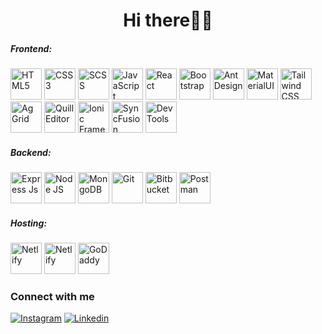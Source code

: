 <h1 align="center">Hi there👋🏻</h1>
    <div>
      <h5>Frontend:</h5>
      <img
        src="https://cdn.simpleicons.org/Html5/e34f26"
        loading="lazy"
        height="50"
        title="HTML5"
      />
      <img
        src="https://cdn.simpleicons.org/css3/1572B6"
        loading="lazy"
        height="50"
        title="CSS3"
      />
      <img
        src="https://cdn.simpleicons.org/sass/CC6699"
        loading="lazy"
        height="50"
        title="SCSS"
      />
      <img
        src="https://cdn.simpleicons.org/javascript/F7DF1E"
        loading="lazy"
        height="50"
        title="JavaScript"
      />
      <img
        src="https://cdn.simpleicons.org/react/61DAFB"
        loading="lazy"
        height="50"
        title="React"
      />
      <img
        src="https://cdn.simpleicons.org/bootstrap/7952B3"
        loading="lazy"
        height="50"
        title="Bootstrap"
      />
      <img
        src="https://cdn.simpleicons.org/antdesign/0170FE"
        loading="lazy"
        height="50"
        title="Ant Design"
      />
      <img
        src="https://cdn.simpleicons.org/mui/007FFF"
        loading="lazy"
        height="50"
        title="MaterialUI"
      />
      <img
        src="https://cdn.simpleicons.org/tailwindcss/06B6D4"
        loading="lazy"
        height="50"
        title="Tailwind CSS"
      />
      <img
        src="https://ci6.googleusercontent.com/proxy/Ud-khzT51bLnOIwvW6to_TeNlUXx4LSL_akqjv6bQOHBsaanwQpFEJ_0Uwf71osI5CHmlbPeBsAXWB8DOptDGMDmB0qKNIzgNZBrwCMhOSfogpQRebu9WiDTBs5C6AFadiS7haYdKoQ9gjTc8GuI1bvzxS4RxJfb0C6wNpc=s0-d-e1-ft"
        loading="lazy"
        height="50"
        title="Ag Grid"
      />
      <img
        src="https://avatars.githubusercontent.com/u/7089101?s=48&v=4"
        loading="lazy"
        height="50"
        title="Quill Editor"
      />
      <img
        src="https://cdn.simpleicons.org/ionic/3880FF"
        loading="lazy"
        height="50"
        title="Ionic Framework"
      />
      <img
        src="https://images.crunchbase.com/image/upload/c_pad,h_256,w_256,f_auto,q_auto:eco,dpr_1/p4sqvbi4studnmau04cc"
        loading="lazy"
        height="50"
        title="SyncFusion"
      />
      <img
        src="https://static-00.iconduck.com/assets.00/chrome-devtools-icon-512x512-8iaxdppx.png"
        loading="lazy"
        height="50"
        title="Dev Tools"
      />
    </div>
    <div>
      <h5>Backend:</h5>
      <img
        src="https://cdn.simpleicons.org/express/000000"
        loading="lazy"
        height="50"
        title="Express Js"
      />
      <img
        src="https://cdn.simpleicons.org/node.js/339933"
        loading="lazy"
        height="50"
        title="Node JS"
      />
      <img
        src="https://cdn.simpleicons.org/mongodb/47A248"
        loading="lazy"
        height="50"
        title="MongoDB"
      />
      <img
        src="https://cdn.simpleicons.org/git/F05032"
        loading="lazy"
        height="50"
        title="Git"
      />
      <img
        src="https://cdn.simpleicons.org/bitbucket/0052CC"
        loading="lazy"
        height="50"
        title="Bitbucket"
      />
      <img
        src="https://cdn.simpleicons.org/postman/FF6C37"
        loading="lazy"
        height="50"
        title="Postman"
      />
    </div>
    <div>
      <h5>Hosting:</h5>
      <img
        src="https://cdn.simpleicons.org/Netlify/00C7B7"
        loading="lazy"
        height="50"
        title="Netlify"
      />
      <img
        src="https://cdn.simpleicons.org/hostinger/673DE6"
        loading="lazy"
        height="50"
        title="Netlify"
      />
      <img
        src="https://cdn.simpleicons.org/godaddy/1BDBDB"
        loading="lazy"
        height="50"
        title="GoDaddy"
      />
    </div>
    <div>
      <h3>Connect with me </h3>
      <a href="https://www.instagram.com/christi.pepa/"><img src="https://cdn.simpleicons.org/instagram/E4405F" title="Instagram" loading="lazy"/></a>
      <a href="www.linkedin.com/in/kristian-pepa"><img src="https://cdn.simpleicons.org/linkedin/E4405F" title="Linkedin" loading="lazy"/></a>
    </div>
